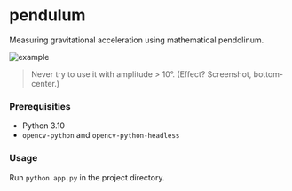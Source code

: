 # pendulum

Measuring gravitational acceleration using mathematical pendolinum.

![example](https://i.imgur.com/ppv2Lz2.png)

> Never try to use it with amplitude > 10°. (Effect? Screenshot, bottom-center.)

### Prerequisities

- Python 3.10
- `opencv-python` and `opencv-python-headless`

### Usage

Run `python app.py` in the project directory.
